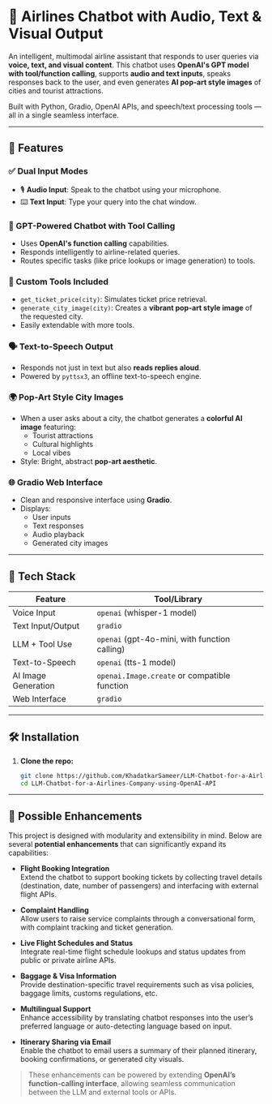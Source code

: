 # 🛫 Airlines Chatbot with Audio, Text & Visual Output

An intelligent, multimodal airline assistant that responds to user queries via **voice, text, and visual content**. This chatbot uses **OpenAI's GPT model with tool/function calling**, supports **audio and text inputs**, speaks responses back to the user, and even generates **AI pop-art style images** of cities and tourist attractions.

Built with Python, Gradio, OpenAI APIs, and speech/text processing tools — all in a single seamless interface.

---

## 🚀 Features

### ✅ Dual Input Modes
- 🎙️ **Audio Input**: Speak to the chatbot using your microphone.
- ⌨️ **Text Input**: Type your query into the chat window.

### 🤖 GPT-Powered Chatbot with Tool Calling
- Uses **OpenAI's function calling** capabilities.
- Responds intelligently to airline-related queries.
- Routes specific tasks (like price lookups or image generation) to tools.

### 🧰 Custom Tools Included
- `get_ticket_price(city)`: Simulates ticket price retrieval.
- `generate_city_image(city)`: Creates a **vibrant pop-art style image** of the requested city.
- Easily extendable with more tools.

### 🗣️ Text-to-Speech Output
- Responds not just in text but also **reads replies aloud**.
- Powered by `pyttsx3`, an offline text-to-speech engine.

### 🌍 Pop-Art Style City Images
- When a user asks about a city, the chatbot generates a **colorful AI image** featuring:
  - Tourist attractions
  - Cultural highlights
  - Local vibes
- Style: Bright, abstract **pop-art aesthetic**.

### 🌐 Gradio Web Interface
- Clean and responsive interface using **Gradio**.
- Displays:
  - User inputs
  - Text responses
  - Audio playback
  - Generated city images

---

## 🧩 Tech Stack

| Feature               | Tool/Library             |
|-----------------------|--------------------------|
| Voice Input           | `openai` (whisper-1 model) |
| Text Input/Output     | `gradio`                 |
| LLM + Tool Use        | `openai` (gpt-4o-mini, with function calling) |
| Text-to-Speech        | `openai` (tts-1 model)   |
| AI Image Generation   | `openai.Image.create` or compatible function |
| Web Interface         | `gradio`                 |

---

## 🛠️ Installation

1. **Clone the repo:**

   ```bash
   git clone https://github.com/KhadatkarSameer/LLM-Chatbot-for-a-Airlines-Company-using-OpenAI-API.git
   cd LLM-Chatbot-for-a-Airlines-Company-using-OpenAI-API

---

## 🔮 Possible Enhancements

This project is designed with modularity and extensibility in mind. Below are several **potential enhancements** that can significantly expand its capabilities:

- **Flight Booking Integration**  
  Extend the chatbot to support booking tickets by collecting travel details (destination, date, number of passengers) and interfacing with external flight APIs.

- **Complaint Handling**  
  Allow users to raise service complaints through a conversational form, with complaint tracking and ticket generation.

- **Live Flight Schedules and Status**  
  Integrate real-time flight schedule lookups and status updates from public or private airline APIs.

- **Baggage & Visa Information**  
  Provide destination-specific travel requirements such as visa policies, baggage limits, customs regulations, etc.

- **Multilingual Support**  
  Enhance accessibility by translating chatbot responses into the user’s preferred language or auto-detecting language based on input.

- **Itinerary Sharing via Email**  
  Enable the chatbot to email users a summary of their planned itinerary, booking confirmations, or generated city visuals.

> These enhancements can be powered by extending **OpenAI’s function-calling interface**, allowing seamless communication between the LLM and external tools or APIs.
